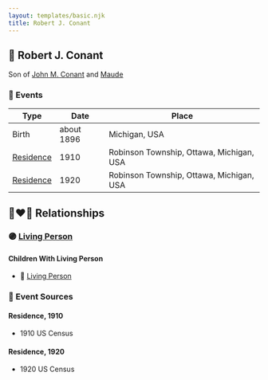 ```yaml
---
layout: templates/basic.njk
title: Robert J. Conant
---
```

## 🔵 Robert J. Conant

Son of [John M. Conant](/people/3/38989658) and [Maude ](/people/5/58402932)

### 📆 Events

Type | Date | Place
------ | ------ | ------
Birth | about 1896 | Michigan, USA
[Residence](#event-bc3d49cf-03ee-49c8-9c7b-6aedf03e4943) | 1910 | Robinson Township, Ottawa, Michigan, USA
[Residence](#event-62b96229-a988-4f01-8f23-5e1fea93e6ec) | 1920 | Robinson Township, Ottawa, Michigan, USA

## 👩‍❤️‍👨 Relationships

### 🟣 [Living Person](/people/7/73409066)

#### Children With Living Person
* 🔵 [Living Person](/people/3/38299190)
### 📰 Event Sources

#### <a id="event-bc3d49cf-03ee-49c8-9c7b-6aedf03e4943"></a> Residence, 1910
* 1910 US Census

#### <a id="event-62b96229-a988-4f01-8f23-5e1fea93e6ec"></a> Residence, 1920
* 1920 US Census
